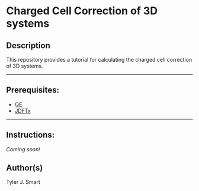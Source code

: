 Charged Cell Correction of 3D systems
===================================

Description
------------------------------------
This repository provides a tutorial for calculating the charged cell correction of 3D systems.

---

Prerequisites:
------------------------------------
* [QE](https://www.quantum-espresso.org/)
* [JDFTx](http://jdftx.org/)
---

Instructions:
------------------------------------

*Coming soon!*


Author(s)
------------------------------------
Tyler J. Smart

